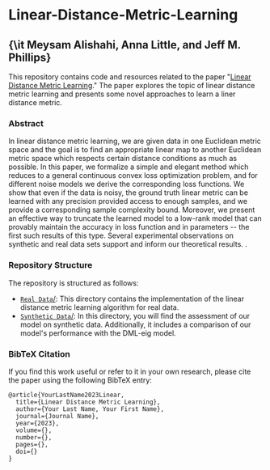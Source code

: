 # Linear-Distance-Metric-Learning
## {\it Meysam Alishahi, Anna Little, and Jeff M. Phillips}
This repository contains code and resources related to the paper "[Linear Distance Metric Learning]()." 
The paper explores the topic of linear distance metric learning and presents some novel approaches to learn a liner distance metric.

### Abstract

In linear distance metric learning, we are given data in one Euclidean metric space and the goal is to find an appropriate linear map to another Euclidean metric space which respects certain distance conditions as much as possible. In this paper, we formalize a simple and elegant method which reduces to a general continuous convex loss optimization problem, and for different noise models we derive the corresponding loss functions. We show that even if the data is noisy, the ground truth linear metric can be learned with any precision provided access to enough samples, and we provide a corresponding sample complexity bound. Moreover, we present an effective way to truncate the learned model to a low-rank model that can provably maintain the accuracy in loss function and in parameters -- the first such results of this type.  Several experimental observations on synthetic and real data sets support and inform our theoretical results.  .


### Repository Structure

The repository is structured as follows:

- [`Real Data`/](https://github.com/meysamalishahi/Linear-Distance-Metric-Learning/tree/main/Real%20Data): This directory contains the implementation of the linear distance metric learning algorithm for real data. 
- [`Synthetic Data`/](https://github.com/meysamalishahi/Linear-Distance-Metric-Learning/tree/main/Synthetic%20Data): In this directory, you will find the assessment of our model on synthetic data. Additionally, it includes a comparison of our model's performance with the DML-eig model.





### BibTeX Citation

If you find this work useful or refer to it in your own research, please cite the paper using the following BibTeX entry:
```
@article{YourLastName2023Linear,
  title={Linear Distance Metric Learning},
  author={Your Last Name, Your First Name},
  journal={Journal Name},
  year={2023},
  volume={},
  number={},
  pages={},
  doi={}
}
```
